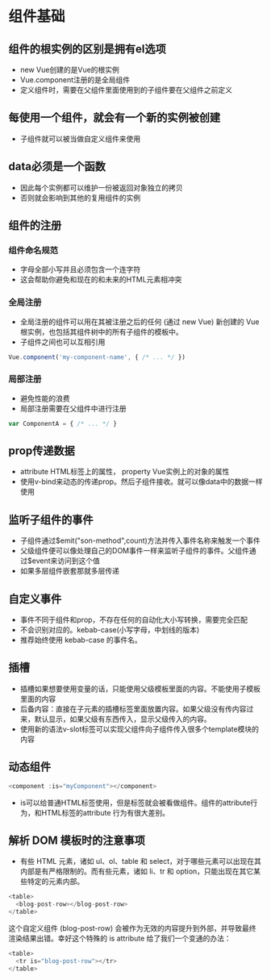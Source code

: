 # 组件基础

## 组件的根实例的区别是拥有el选项

* new Vue创建的是Vue的根实例
* Vue.component注册的是全局组件
* 定义组件时，需要在父组件里面使用到的子组件要在父组件之前定义

## 每使用一个组件，就会有一个新的实例被创建

* 子组件就可以被当做自定义组件来使用

## data必须是一个函数

* 因此每个实例都可以维护一份被返回对象独立的拷贝
* 否则就会影响到其他的复用组件的实例

## 组件的注册

### 组件命名规范

* 字母全部小写并且必须包含一个连字符
* 这会帮助你避免和现在的和未来的HTML元素相冲突

### 全局注册

* 全局注册的组件可以用在其被注册之后的任何 (通过 new Vue) 新创建的 Vue 根实例，也包括其组件树中的所有子组件的模板中。
* 子组件之间也可以互相引用

```javascript
Vue.component('my-component-name', { /* ... */ })
```

### 局部注册

* 避免性能的浪费
* 局部注册需要在父组件中进行注册

```javascript
var ComponentA = { /* ... */ }
```

## prop传递数据

* attribute HTML标签上的属性， property Vue实例上的对象的属性
* 使用v-bind来动态的传递prop。然后子组件接收。就可以像data中的数据一样使用

## 监听子组件的事件

* 子组件通过$emit("son-method",count)方法并传入事件名称来触发一个事件
* 父级组件便可以像处理自己的DOM事件一样来监听子组件的事件。父组件通过$event来访问到这个值
* 如果多层组件嵌套那就多层传递

## 自定义事件

* 事件不同于组件和prop，不存在任何的自动化大小写转换，需要完全匹配
* 不会识别对应的。kebab-case(小写字母，中划线的版本)
* 推荐始终使用 kebab-case 的事件名。

## 插槽

* 插槽如果想要使用变量的话，只能使用父级模板里面的内容。不能使用子模板里面的内容
* 后备内容：直接在子元素的插槽标签里面放置内容。如果父级没有传内容过来，默认显示，如果父级有东西传入，显示父级传入的内容。
* 使用新的语法v-slot标签可以实现父组件向子组件传入很多个template模块的内容

## 动态组件

```javascript
<component :is="myComponent"></component>
```

* is可以给普通HTML标签使用，但是标签就会被看做组件。组件的attribute行为，和HTML标签的attribute 行为有很大差别。

## 解析 DOM 模板时的注意事项

* 有些 HTML 元素，诸如 ul、ol、table 和 select，对于哪些元素可以出现在其内部是有严格限制的。而有些元素，诸如 li、tr 和 option，只能出现在其它某些特定的元素内部。

```javascript
<table>
  <blog-post-row></blog-post-row>
</table>
```

这个自定义组件 (blog-post-row) 会被作为无效的内容提升到外部，并导致最终渲染结果出错。幸好这个特殊的 is attribute 给了我们一个变通的办法：

```javascript
<table>
  <tr is="blog-post-row"></tr>
</table>
```
